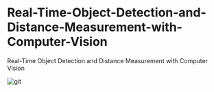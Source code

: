 # Real-Time-Object-Detection-and-Distance-Measurement-with-Computer-Vision
Real-Time Object Detection and Distance Measurement with Computer Vision

![git](https://github.com/Tanishka987/Object-Detection-/assets/104723597/af89395c-5afc-4aed-a5dd-79a803b4e299)
